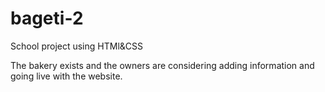 # bageti-2
School project using HTMl&CSS

The bakery exists and the owners are considering adding information and going live with the website.
